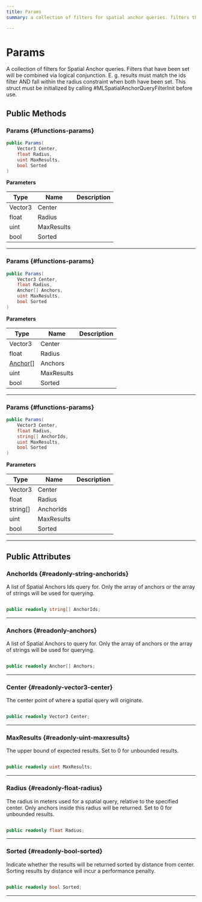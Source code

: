 ```yaml
---
title: Params
summary: a collection of filters for spatial anchor queries. filters that have been set will be combined via logical conjunction. e. g. results must match the ids filter and fall within the radius constraint when both have been set. this struct must be initialized by calling #mlspatialanchorqueryfilterinit before use. 

---
```


# Params




A collection of filters for Spatial Anchor queries. Filters that have been set will be combined via logical conjunction. E. g. results must match the ids filter AND fall within the radius constraint when both have been set. This struct must be initialized by calling #MLSpatialAnchorQueryFilterInit before use.   





## Public Methods

###  Params {#functions-params}

```csharp
public Params(
    Vector3 Center,
    float Radius,
    uint MaxResults,
    bool Sorted
)
```


**Parameters**

| Type | Name  | Description  | 
|--|--|--|
| Vector3 |Center||
| float |Radius||
| uint |MaxResults||
| bool |Sorted||






-----------

###  Params {#functions-params}

```csharp
public Params(
    Vector3 Center,
    float Radius,
    Anchor[] Anchors,
    uint MaxResults,
    bool Sorted
)
```


**Parameters**

| Type | Name  | Description  | 
|--|--|--|
| Vector3 |Center||
| float |Radius||
| [Anchor](/versioned_docs/version-02-Aug-2023/unity-api/api/UnityEngine.XR.MagicLeap/MLAnchors/UnityEngine.XR.MagicLeap.MLAnchors.Anchor.md)[] |Anchors||
| uint |MaxResults||
| bool |Sorted||






-----------

###  Params {#functions-params}

```csharp
public Params(
    Vector3 Center,
    float Radius,
    string[] AnchorIds,
    uint MaxResults,
    bool Sorted
)
```


**Parameters**

| Type | Name  | Description  | 
|--|--|--|
| Vector3 |Center||
| float |Radius||
| string[] |AnchorIds||
| uint |MaxResults||
| bool |Sorted||






-----------

## Public Attributes

### AnchorIds {#readonly-string-anchorids}

A list of Spatial Anchors Ids query for. Only the array of anchors or the array of strings will be used for querying. 

```csharp

public readonly string[] AnchorIds;

```






-----------

### Anchors {#readonly-anchors}

A list of Spatial Anchors to query for. Only the array of anchors or the array of strings will be used for querying. 

```csharp

public readonly Anchor[] Anchors;

```






-----------

### Center {#readonly-vector3-center}

The center point of where a spatial query will originate. 

```csharp

public readonly Vector3 Center;

```






-----------

### MaxResults {#readonly-uint-maxresults}

The upper bound of expected results. Set to 0 for unbounded results. 

```csharp

public readonly uint MaxResults;

```






-----------

### Radius {#readonly-float-radius}

The radius in meters used for a spatial query, relative to the specified center. Only anchors inside this radius will be returned. Set to 0 for unbounded results. 

```csharp

public readonly float Radius;

```






-----------

### Sorted {#readonly-bool-sorted}

Indicate whether the results will be returned sorted by distance from center. Sorting results by distance will incur a performance penalty. 

```csharp

public readonly bool Sorted;

```






-----------



